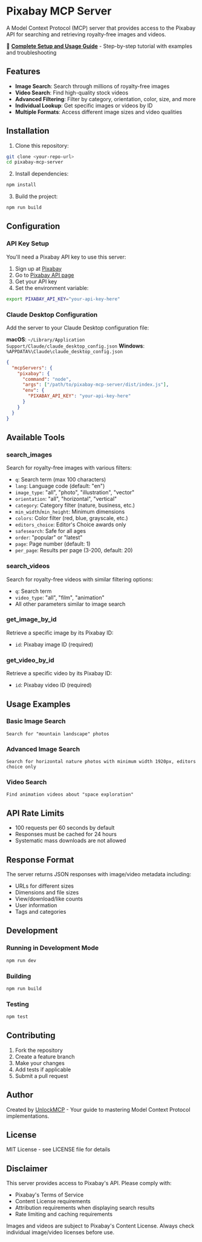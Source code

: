 # Pixabay MCP Server

A Model Context Protocol (MCP) server that provides access to the Pixabay API for searching and retrieving royalty-free images and videos.

📖 **[Complete Setup and Usage Guide](https://unlockmcp.com/guides/pixabay-mcp-server-complete-setup-guide/)** - Step-by-step tutorial with examples and troubleshooting

## Features

- **Image Search**: Search through millions of royalty-free images
- **Video Search**: Find high-quality stock videos
- **Advanced Filtering**: Filter by category, orientation, color, size, and more
- **Individual Lookup**: Get specific images or videos by ID
- **Multiple Formats**: Access different image sizes and video qualities

## Installation

1. Clone this repository:
```bash
git clone <your-repo-url>
cd pixabay-mcp-server
```

2. Install dependencies:
```bash
npm install
```

3. Build the project:
```bash
npm run build
```

## Configuration

### API Key Setup

You'll need a Pixabay API key to use this server:

1. Sign up at [Pixabay](https://pixabay.com/accounts/register/)
2. Go to [Pixabay API page](https://pixabay.com/api/docs/)
3. Get your API key
4. Set the environment variable:

```bash
export PIXABAY_API_KEY="your-api-key-here"
```

### Claude Desktop Configuration

Add the server to your Claude Desktop configuration file:

**macOS**: `~/Library/Application Support/Claude/claude_desktop_config.json`
**Windows**: `%APPDATA%\Claude\claude_desktop_config.json`

```json
{
  "mcpServers": {
    "pixabay": {
      "command": "node",
      "args": ["/path/to/pixabay-mcp-server/dist/index.js"],
      "env": {
        "PIXABAY_API_KEY": "your-api-key-here"
      }
    }
  }
}
```

## Available Tools

### search_images
Search for royalty-free images with various filters:

- `q`: Search term (max 100 characters)
- `lang`: Language code (default: "en")
- `image_type`: "all", "photo", "illustration", "vector"
- `orientation`: "all", "horizontal", "vertical"
- `category`: Category filter (nature, business, etc.)
- `min_width`/`min_height`: Minimum dimensions
- `colors`: Color filter (red, blue, grayscale, etc.)
- `editors_choice`: Editor's Choice awards only
- `safesearch`: Safe for all ages
- `order`: "popular" or "latest"
- `page`: Page number (default: 1)
- `per_page`: Results per page (3-200, default: 20)

### search_videos
Search for royalty-free videos with similar filtering options:

- `q`: Search term
- `video_type`: "all", "film", "animation"
- All other parameters similar to image search

### get_image_by_id
Retrieve a specific image by its Pixabay ID:
- `id`: Pixabay image ID (required)

### get_video_by_id
Retrieve a specific video by its Pixabay ID:
- `id`: Pixabay video ID (required)

## Usage Examples

### Basic Image Search
```
Search for "mountain landscape" photos
```

### Advanced Image Search
```
Search for horizontal nature photos with minimum width 1920px, editors choice only
```

### Video Search
```
Find animation videos about "space exploration"
```

## API Rate Limits

- 100 requests per 60 seconds by default
- Responses must be cached for 24 hours
- Systematic mass downloads are not allowed

## Response Format

The server returns JSON responses with image/video metadata including:
- URLs for different sizes
- Dimensions and file sizes
- View/download/like counts
- User information
- Tags and categories

## Development

### Running in Development Mode
```bash
npm run dev
```

### Building
```bash
npm run build
```

### Testing
```bash
npm test
```

## Contributing

1. Fork the repository
2. Create a feature branch
3. Make your changes
4. Add tests if applicable
5. Submit a pull request

## Author

Created by [UnlockMCP](https://unlockmcp.com) - Your guide to mastering Model Context Protocol implementations.

## License

MIT License - see LICENSE file for details

## Disclaimer

This server provides access to Pixabay's API. Please comply with:
- Pixabay's Terms of Service
- Content License requirements
- Attribution requirements when displaying search results
- Rate limiting and caching requirements

Images and videos are subject to Pixabay's Content License. Always check individual image/video licenses before use.